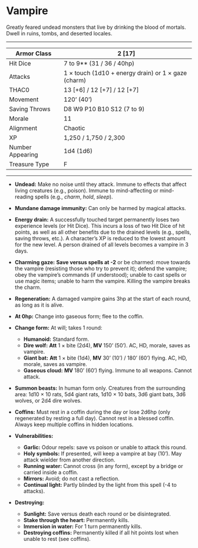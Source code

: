 # Vampire

Greatly feared undead monsters that live by drinking the blood of mortals. Dwell in ruins, tombs, and deserted locales.

------

| Armor Class     | 2 [17]                                              |
| ---------------- | --------------------------------------------------- |
| Hit Dice         | 7 to 9** (31 / 36 / 40hp)                           |
| Attacks          | 1 × touch (1d10 + energy drain) or 1 × gaze (charm) |
| THAC0            | 13 [+6] / 12 [+7] / 12 [+7]                         |
| Movement         | 120’ (40’)                                          |
| Saving Throws    | D8 W9 P10 B10 S12 (7 to 9)                          |
| Morale           | 11                                                  |
| Alignment        | Chaotic                                             |
| XP               | 1,250 / 1,750 / 2,300                               |
| Number Appearing | 1d4 (1d6)                                           |
| Treasure Type    | F                                                   |

------

- **Undead:** Make no noise until they attack. Immune to effects that affect living creatures (e.g., poison). Immune to mind-affecting or mind-reading spells (e.g., *charm*, *hold*, *sleep*).

- **Mundane damage immunity:** Can only be harmed by magical attacks.

- **Energy drain:** A successfully touched target permanently loses two experience levels (or Hit Dice). This incurs a loss of two Hit Dice of hit points, as well as all other benefits due to the drained levels (e.g., spells, saving throws, etc.). A character’s XP is reduced to the lowest amount for the new level. A person drained of all levels becomes a vampire in 3 days.

- **Charming gaze:** **Save versus spells at -2** or be charmed: move towards the vampire (resisting those who try to prevent it); defend the vampire; obey the vampire’s commands (if understood); unable to cast spells or use magic items; unable to harm the vampire. Killing the vampire breaks the charm.

- **Regeneration:** A damaged vampire gains 3hp at the start of each round, as long as it is alive.

- **At 0hp:** Change into gaseous form; flee to the coffin.

- **Change form:** At will; takes 1 round:

  - **Humanoid:** Standard form.
  - **Dire wolf:** **Att** 1 × bite (2d4), **MV** 150’ (50’). AC, HD, morale, saves as vampire.
  - **Giant bat:** **Att** 1 × bite (1d4), **MV** 30’ (10’) / 180’ (60’) flying. AC, HD, morale, saves as vampire.
  - **Gaseous cloud:** **MV** 180’ (60’) flying. Immune to all weapons. Cannot attack.

- **Summon beasts:** In human form only. Creatures from the surrounding area: 1d10 × 10 rats, 5d4 giant rats, 1d10 × 10 bats, 3d6 giant bats, 3d6 wolves, or 2d4 dire wolves.

- **Coffins:** Must rest in a coffin during the day or lose 2d6hp (only regenerated by resting a full day). Cannot rest in a blessed coffin. Always keep multiple coffins in hidden locations.

- **Vulnerabilities:**

  - **Garlic:** Odour repels: save vs poison or unable to attack this round.
  - **Holy symbols:** If presented, will keep a vampire at bay (10’). May attack wielder from another direction.
  - **Running water:** Cannot cross (in any form), except by a bridge or carried inside a coffin.
  - **Mirrors:** Avoid; do not cast a reflection.
  - **Continual light:** Partly blinded by the light from this spell (-4 to attacks).

- **Destroying:**

  - **Sunlight:** Save versus death each round or be disintegrated.
  - **Stake through the heart:** Permanently kills.
  - **Immersion in water:** For 1 turn permanently kills.
  - **Destroying coffins:** Permanently killed if all hit points lost when unable to rest (see coffins).